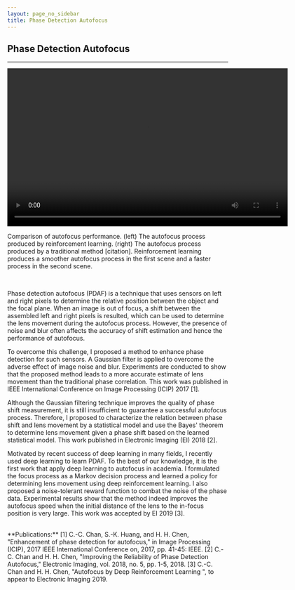 ```yaml
---
layout: page_no_sidebar
title: Phase Detection Autofocus
---
```


## Phase Detection Autofocus
***

<div class="video_with_caption">
    <video class="center" width="640" height="360" controls>
       <source src="/assets/rl_trad_nov_05.mp4" type="video/mp4">
    Your browser does not support the video tag.
    </video>
    <p> Comparison of autofocus performance. (left) The autofocus process produced by reinforcement learning. (right) The autofocus process produced by a traditional method [citation]. Reinforcement learning produces a smoother autofocus process in the first scene and a faster process in the second scene. </p>
</div>
<br>

Phase detection autofocus (PDAF) is a technique that uses sensors on left and right pixels to determine the relative position between the object and the focal plane. When an image is out of focus, a shift between the assembled left and right pixels is resulted, which can be used to determine the lens movement during the autofocus process. However, the presence of noise and blur often affects the accuracy of shift estimation and hence the performance of autofocus.

To overcome this challenge, I proposed a method to enhance phase detection for such sensors. A Gaussian filter is applied to overcome the adverse effect of image noise and blur. Experiments are conducted to show that the proposed method leads to a more accurate estimate of lens movement than the traditional phase correlation. This work was published in IEEE International Conference on Image Processing (ICIP) 2017 [1].

Although the Gaussian filtering technique improves the quality of phase shift measurement, it is still insufficient to guarantee a successful autofocus process. Therefore, I proposed to characterize the relation between phase shift and lens movement by a statistical model and use the Bayes' theorem to determine lens movement given a phase shift based on the learned statistical model. This work published in Electronic Imaging (EI) 2018 [2].

Motivated by recent success of deep learning in many fields, I recently used deep learning to learn PDAF. To the best of our knowledge, it is the first work that apply deep learning to autofocus in academia. I formulated the focus process as a Markov decision process and learned a policy for determining lens movement using deep reinforcement learning. I also proposed a noise-tolerant reward function to combat the noise of the phase data. Experimental results show that the method indeed improves the autofocus speed when the initial distance of the lens to the in-focus position is very large. This work was accepted by EI 2019 [3].  

<br>
**Publications:**  
[1] C.-C. Chan, S.-K. Huang, and H. H. Chen, "Enhancement of phase detection for autofocus," in Image Processing (ICIP), 2017 IEEE International Conference on, 2017, pp. 41-45: IEEE.  
[2] C.-C. Chan and H. H. Chen, "Improving the Reliability of Phase Detection Autofocus," Electronic Imaging, vol. 2018, no. 5, pp. 1-5, 2018.  
[3] C.-C. Chan and H. H. Chen, "Autofocus by Deep Reinforcement Learning
", to appear to Electronic Imaging 2019.
